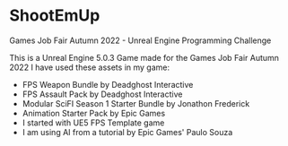 # ShootEmUp
Games Job Fair Autumn 2022 - Unreal Engine Programming Challenge

This is a Unreal Engine 5.0.3 Game made for the Games Job Fair Autumn 2022
I have used these assets in my game:
- FPS Weapon Bundle by Deadghost Interactive
- FPS Assault Pack by Deadghost Interactive
- Modular SciFI Season 1 Starter Bundle by Jonathon Frederick
- Animation Starter Pack by Epic Games
- I started with UE5 FPS Template game
- I am using AI from a tutorial by Epic Games' Paulo Souza
